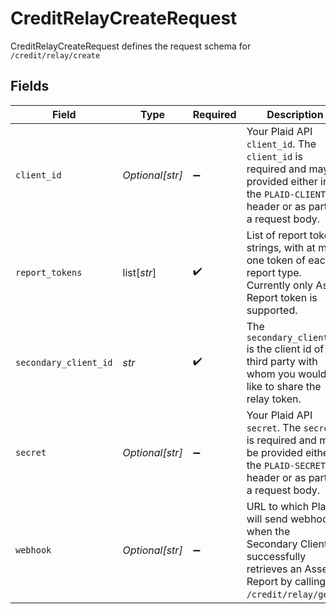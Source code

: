 # CreditRelayCreateRequest

CreditRelayCreateRequest defines the request schema for `/credit/relay/create`


## Fields

| Field                                                                                                                                            | Type                                                                                                                                             | Required                                                                                                                                         | Description                                                                                                                                      |
| ------------------------------------------------------------------------------------------------------------------------------------------------ | ------------------------------------------------------------------------------------------------------------------------------------------------ | ------------------------------------------------------------------------------------------------------------------------------------------------ | ------------------------------------------------------------------------------------------------------------------------------------------------ |
| `client_id`                                                                                                                                      | *Optional[str]*                                                                                                                                  | :heavy_minus_sign:                                                                                                                               | Your Plaid API `client_id`. The `client_id` is required and may be provided either in the `PLAID-CLIENT-ID` header or as part of a request body. |
| `report_tokens`                                                                                                                                  | list[*str*]                                                                                                                                      | :heavy_check_mark:                                                                                                                               | List of report token strings, with at most one token of each report type. Currently only Asset Report token is supported.                        |
| `secondary_client_id`                                                                                                                            | *str*                                                                                                                                            | :heavy_check_mark:                                                                                                                               | The `secondary_client_id` is the client id of the third party with whom you would like to share the relay token.                                 |
| `secret`                                                                                                                                         | *Optional[str]*                                                                                                                                  | :heavy_minus_sign:                                                                                                                               | Your Plaid API `secret`. The `secret` is required and may be provided either in the `PLAID-SECRET` header or as part of a request body.          |
| `webhook`                                                                                                                                        | *Optional[str]*                                                                                                                                  | :heavy_minus_sign:                                                                                                                               | URL to which Plaid will send webhooks when the Secondary Client successfully retrieves an Asset Report by calling `/credit/relay/get`.           |